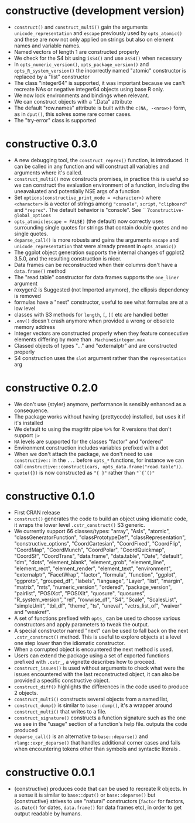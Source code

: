 # constructive (development version)

* `construct()` and `construct_multi()` gain the arguments `unicode_representation` 
  and `escape` previously used by `opts_atomic()` and these are now not only 
  applied on strings but also on element names and variable names.
* Named vectors of length 1 are constructed properly
* We check for the S4 bit using `isS4()` and use `asS4()` when necessary
* In `opts_numeric_version()`, `opts_package_version()` and `opts_R_system_version()`
the incorrectly named "atomic" constructor is replaced by a "list" constructor
* The class "integer64" is supported, it was important because we can't recreate
  NAs or negative integer64 objects using base R only.
* We now lock environments and bindings when relevant.
* We can construct objects with a ".Data" attribute
* The default "row.names" attribute is built with the `c(NA, -<nrow>)` form,
  as in `dput()`, this solves some rare corner cases.
* The "try-error" class is supported

# constructive 0.3.0

* A new debugging tool, the `construct_reprex()` function, is introduced. 
  It can be called in any function and will construct all variables and arguments
  where it's called.
* `construct_multi()` now constructs promises, in practice this is useful so
  we can construct the evaluation environment of a function, including the uneavaluated
  and potentially NSE args of a function
* Set `options(constructive_print_mode = <character>)` where `<character>` is a vector
    of strings among `"console"`, `script`, `"clipboard"` and `"reprex"`. The default
    behavior is "console". See `` ?`constructive-global_options`
* `opts_atomic(escape = FALSE)` (the default) now correctly uses surrounding single quotes
  for strings that contain double quotes and no single quotes.
* `deparse_call()` is more robusts and gains the arguments `escape` and `unicode_representation`
  that were already present in `opts_atomic()`
* The ggplot object generation supports the internal changes of ggplot2 3.5.0,
  and the resulting construction is nicer.
* Data frames can be reconstructed when their columns don't have a `data.frame()`
  method
* The "read.table" constructor for data frames supports the `one_liner` argument
* roxygen2 is Suggested (not Imported anymore), the ellipsis dependency is removed
* formulas have a "next" constructor, useful to see what formulas are at a low
  level
* classes with S3 methods for `length`, `[`, `[[` etc are handled better
* `.env()` doesn't crash anymore when provided a wrong or obsolete memory address
* Integer vectors are constructed properly when they feature consecutive elements
  differing by more than `.Machine$integer.max` 
* Classed objects of types "..." and "externalptr" and are constructed properly
* S4 construction uses the `slot` argument rather than the `representation` arg

# constructive 0.2.0

* We don't use {styler} anymore, performance is sensibly enhanced as
a consequence.
* The package works without having {prettycode} installed, but uses it if it's installed
* We default to using the magrittr pipe `%>%` for R versions that don't support `|>`
* `NA` levels are supported for the classes "factor" and "ordered"
* Environment construction includes variables prefixed with a dot
* When we don't attach the package, we don't need to use `constructive::` in the
  `...` before `opts_*` functions, for instance we can call `constructive::construct(cars, opts_data.frame("read.table"))`.
* `quote({})` is now constructed as `"{ }"` rather than ``"`{`()"``

# constructive 0.1.0

* First CRAN release
* `construct()` generates the code to build an object using idiomatic code, it
  wraps the lower level `.cstr_construct()` S3 generic.
* We currently support 66 classes/types: "array", "AsIs", "atomic", "classGeneratorFunction", 
  "classPrototypeDef", "classRepresentation", "constructive_options", "CoordCartesian",
  "CoordFixed", "CoordFlip", "CoordMap", "CoordMunch", "CoordPolar", "CoordQuickmap",
  "CoordSf", "CoordTrans", "data.frame", "data.table", "Date", "default", "dm", 
  "dots", "element_blank", "element_grob", "element_line", "element_rect", 
  "element_render", "element_text", "environment", "externalptr", "FacetWrap", 
  "factor", "formula", "function", "ggplot", "ggproto", "grouped_df", "labels", 
  "language", "Layer", "list", "margin", "matrix", "mts", "numeric_version", 
  "ordered", "package_version", "pairlist", "POSIXct", "POSIXlt", "quosure", 
  "quosures", "R_system_version", "rel", "rowwise_df", "S4", "Scale", "ScalesList", 
  "simpleUnit", "tbl_df", "theme", "ts", "uneval", "vctrs_list_of", "waiver" and 
  "weakref".
* A set of functions prefixed with `opts_` can be used to choose various constructors
  and apply parameters to tweak the output.
* A special constructor named "next" can be used to fall back on the next 
  `.cstr_construct()` method. This is useful to explore objects at a level one 
  step lower than the idiomatic constructor.
* When a corrupted object is encountered the next method is used.
* Users can extend the package using a set of exported functions prefixed with `.cstr_`,
  a vignette describes how to proceed.
* `construct_issues()` is used without arguments to check what were the issues encountered
  with the last reconstructed object, it can also be provided a specific constructive object.
* `construct_diff()` highlights the differences in the code used to produce 2 objects.
* `construct_multi()` constructs several objects from a named list,
* `construct_dump()` is similar to `base::dump()`, it's a wrapper around `construct_multi()`
  that writes to a file.
* `construct_signature()` constructs a function signature such as the one we see in the
  "usage" section of a function's help file.
outputs the code produced  
* `deparse_call()` is an alternative to `base::deparse()` and `rlang::expr_deparse()` that 
  handles additional corner cases and fails when encountering tokens other than symbols 
  and syntactic literals .

# constructive 0.0.1

* {constructive} produces code that can be used to recreate R objects. In a sense it
is similar to `base::dput()` or `base::deparse()` but {constructive} strives to use "natural" constructors
(`factor` for factors, `as.Date()` for dates, `data.frame()` for data frames etc),
in order to get output readable by humans.
